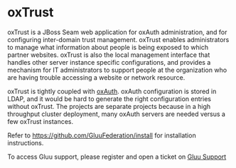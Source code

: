 oxTrust
======
<p>oxTrust is a JBoss Seam web application for oxAuth administration, and for configuring inter-domain trust management. 
oxTrust enables administrators to manage what information about people is being exposed to which partner websites. oxTrust is also the local management interface that handles other server instance specific configurations, and provides a mechanism for IT administrators to support people at the organization who are having trouble accessing a website or network resource.</p>
<p>oxTrust is tightly coupled with <a href="https://github.com/GluuFederation/oxAuth">oxAuth</a>. oxAuth configuration is stored in LDAP, and it would be hard to generate the right configuration entries without oxTrust. The projects are separate projects because in a high throughput cluster deployment, many oxAuth servers are needed versus a few oxTrust instances.</p>
<p>Refer to <a href="https://github.com/GluuFederation/install">https://github.com/GluuFederation/install</a> for installation instructions.</p>
<p>To access Gluu support, please register and open a ticket on <a href="http://support.gluu.org" target="none">Gluu Support</a>
